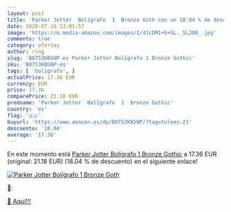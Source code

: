 ```yaml
---
layout: post
title: 'Parker Jotter  Bolígrafo  1  Bronze Goth con un 18.04 % de descuento'
date: 2020-07-16 13:01:57
image: 'https://m.media-amazon.com/images/I/41cDM1+b+GL._SL200_.jpg'
comments: true
category: ofertas
author: ring
slug: 'B0753KBSNP-es Parker Jotter Bolígrafo 1 Bronze Gothic'
sku: 'B0753KBSNP-es'
tags: [ 'bolígrafo', ]
actualPrice: 17.36 EUR
currency: EUR
price: 17.36
comparePrice: 21.18 EUR
prodname: 'Parker Jotter  Bolígrafo  1  Bronze Gothic'
country: 'es'
flag: '🇪🇸'
buyurl: 'https://www.amazon.es/dp/B0753KBSNP/?tag=tolees-21'
descuento: '18.04'
average: '17.36'
---
```


En este momento está [Parker Jotter  Bolígrafo  1  Bronze Gothic](https://www.amazon.es/dp/B0753KBSNP/?tag=tolees-21) a 17.36 EUR (original: 21.18 EUR) (18.04 %  de descuento) en el siguiente enlace!

[![Parker Jotter  Bolígrafo  1  Bronze Goth](https://m.media-amazon.com/images/I/41cDM1+b+GL._SL200_.jpg)](https://www.amazon.es/dp/B0753KBSNP/?tag=tolees-21)

🔎:


[🛒 Aquí!!!](https://www.amazon.es/dp/B0753KBSNP/?tag=tolees-21)

